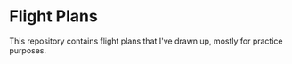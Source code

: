 # Flight Plans

This repository contains flight plans that I've drawn up, mostly for practice
purposes.
